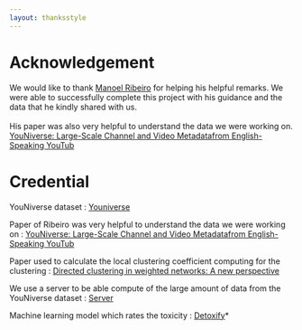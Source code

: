 ```yaml
---
layout: thanksstyle
---
```


# Acknowledgement 

We would like to thank [Manoel Ribeiro](https://manoelhortaribeiro.github.io/) for helping  his helpful remarks. We were able to successfully complete this project with his guidance and the data that he kindly shared with us. <br>  
His paper was also very helpful to understand the data we were working on. 
[YouNiverse: Large-Scale Channel and Video Metadatafrom English-Speaking YouTub](https://ojs.aaai.org/index.php/ICWSM/article/view/18125/17928)

# Credential

YouNiverse dataset : [Youniverse](https://zenodo.org/record/4650046#.Y3eNQceZO3-)

Paper of Ribeiro was very helpful to understand the data we were working on : 
[YouNiverse: Large-Scale Channel and Video Metadatafrom English-Speaking YouTub](https://ojs.aaai.org/index.php/ICWSM/article/view/18125/17928)

Paper used to calculate the local clustering coefficient computing for the clustering : 
[Directed clustering in weighted networks: A new perspective](https://www.sciencedirect.com/science/article/abs/pii/S096007791730509X?via%3Dihub)

We use a server to be able compute of the large amount of data from the YouNiverse dataset : [Server](https://www.vultr.com/)

Machine learning model which rates the toxicity : [Detoxify](https://github.com/unitaryai/detoxify)*
